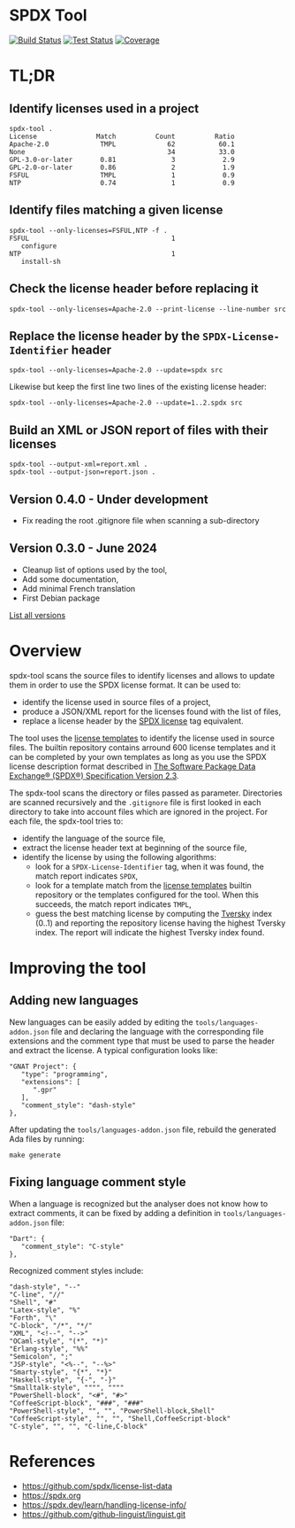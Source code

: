 # SPDX Tool

[![Build Status](https://img.shields.io/endpoint?url=https://porion.vacs.fr/porion/api/v1/projects/spdx-tool/badges/build.json)](https://porion.vacs.fr/porion/projects/view/spdx-tool/summary)
[![Test Status](https://img.shields.io/endpoint?url=https://porion.vacs.fr/porion/api/v1/projects/spdx-tool/badges/tests.json)](https://porion.vacs.fr/porion/projects/view/spdx-tool/xunits)
[![Coverage](https://img.shields.io/endpoint?url=https://porion.vacs.fr/porion/api/v1/projects/spdx-tool/badges/coverage.json)](https://porion.vacs.fr/porion/projects/view/spdx-tool/summary)

# TL;DR

## Identify licenses used in a project

```
spdx-tool .
License               Match          Count          Ratio
Apache-2.0             TMPL             62           60.1
None                                    34           33.0
GPL-3.0-or-later       0.81              3            2.9
GPL-2.0-or-later       0.86              2            1.9
FSFUL                  TMPL              1            0.9
NTP                    0.74              1            0.9
```

## Identify files matching a given license

```
spdx-tool --only-licenses=FSFUL,NTP -f .
FSFUL                                    1
   configure
NTP                                      1
   install-sh
```

## Check the license header before replacing it

```
spdx-tool --only-licenses=Apache-2.0 --print-license --line-number src
```

## Replace the license header by the `SPDX-License-Identifier` header

```
spdx-tool --only-licenses=Apache-2.0 --update=spdx src
```

Likewise but keep the first line two lines of the existing license header:

```
spdx-tool --only-licenses=Apache-2.0 --update=1..2.spdx src
```

## Build an XML or JSON report of files with their licenses

```
spdx-tool --output-xml=report.xml .
spdx-tool --output-json=report.json .
```

## Version 0.4.0  - Under development
  - Fix reading the root .gitignore file when scanning a sub-directory

## Version 0.3.0  - June 2024
  - Cleanup list of options used by the tool,
  - Add some documentation,
  - Add minimal French translation
  - First Debian package

[List all versions](https://gitlab.com/stcarrez/spdx-tool/blob/master/NEWS.md)

# Overview

spdx-tool scans the source files to identify licenses and allows to update them in order to use the
SPDX license format.  It can be used to:

* identify the license used in source files of a project,
* produce a JSON/XML report for the licenses found with the list of files,
* replace a license header by the [SPDX license](https://spdx.org/licenses/) tag equivalent.

The tool uses the [license templates](https://github.com/spdx/license-list-data) to identify
the license used in source files.  The builtin repository contains arround 600 license templates
and it can be completed by your own templates as long as you use the SPDX license description
format described in [The Software Package Data Exchange® (SPDX®) Specification Version 2.3](https://spdx.github.io/spdx-spec/v2.3/).

The spdx-tool scans the directory or files passed as parameter.  Directories are scanned recursively
and the `.gitignore` file is first looked in each directory to take into account files which are ignored
in the project.  For each file, the spdx-tool tries to:

* identify the language of the source file,
* extract the license header text at beginning of the source file,
* identify the license by using the following algorithms:
  * look for a `SPDX-License-Identifier` tag, when it was found, the match report indicates `SPDX`,
  * look for a template match from the [license templates](https://github.com/spdx/license-list-data)
    builtin repository or the templates configured for the tool.  When this succeeds, the match
    report indicates `TMPL`,
  * guess the best matching license by computing the [Tversky](https://en.wikipedia.org/wiki/Tversky_index)
    index (0..1) and reporting the repository license having the highest Tversky index.  The report will
    indicate the highest Tversky index found.


# Improving the tool

## Adding new languages

New languages can be easily added by editing the `tools/languages-addon.json` file
and declaring the language with the corresponding file extensions and the comment
type that must be used to parse the header and extract the license.  A typical
configuration looks like:

```
"GNAT Project": {
   "type": "programming",
   "extensions": [
      ".gpr"
   ],
   "comment_style": "dash-style"
},
```

After updating the `tools/languages-addon.json` file, rebuild the generated Ada
files by running:

```
make generate
```

## Fixing language comment style

When a language is recognized but the analyser does not know how to extract
comments, it can be fixed by adding a definition in `tools/languages-addon.json` file:

```
"Dart": {
   "comment_style": "C-style"
},
```

Recognized comment styles include:

```
"dash-style", "--"
"C-line", "//"
"Shell", "#"
"Latex-style", "%"
"Forth", "\"
"C-block", "/*", "*/"
"XML", "<!--", "-->"
"OCaml-style", "(*", "*)"
"Erlang-style", "%%"
"Semicolon", ";"
"JSP-style", "<%--", "--%>"
"Smarty-style", "{*", "*}"
"Haskell-style", "{-", "-}"
"Smalltalk-style", """", """"
"PowerShell-block", "<#", "#>"
"CoffeeScript-block", "###", "###"
"PowerShell-style", "", "", "PowerShell-block,Shell"
"CoffeeScript-style", "", "", "Shell,CoffeeScript-block"
"C-style", "", "", "C-line,C-block"
```

# References

* https://github.com/spdx/license-list-data
* https://spdx.org
* https://spdx.dev/learn/handling-license-info/
* https://github.com/github-linguist/linguist.git

